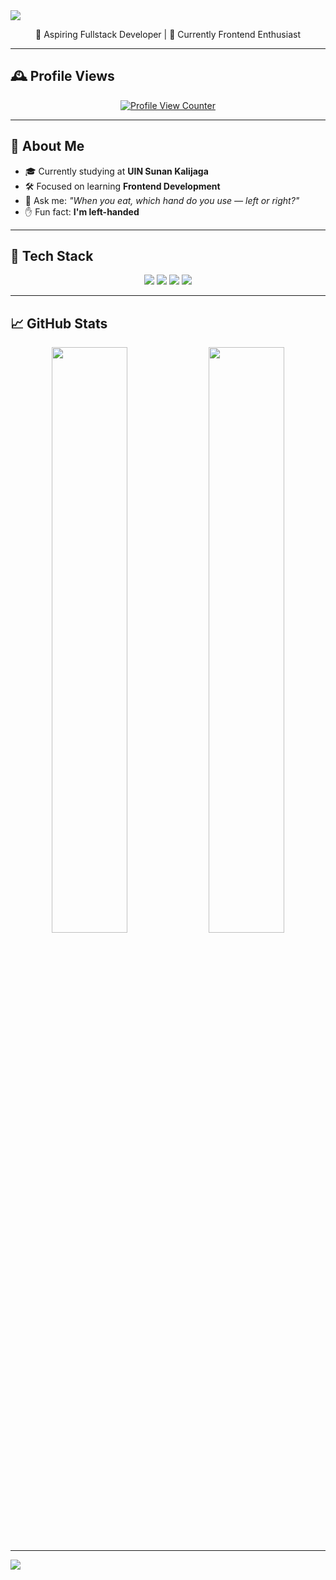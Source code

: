<!-- Vintage Banner -->
<img src="https://capsule-render.vercel.app/api?type=waving&color=0:8e6c5f,100:cbb49a&height=200&section=header&text=Hi%20I'm%20Bayu!&fontSize=40&fontColor=fff8f0&animation=fadeIn&font=Playball" />

<p align="center">🌟 Aspiring Fullstack Developer | 🎨 Currently Frontend Enthusiast</p>

---

## 🕰️ Profile Views
<!-- Profile Views Counter -->
<p align="center">
  <a href="https://visitcount.itsvg.in">
    <img src="https://camo.githubusercontent.com/010fef9e586ae932ca4411034d3ade3932229ea139872f337d3d21355a1c369d/68747470733a2f2f696d672e736869656c64732e696f2f7374617469632f76313f6c6162656c3d50726f66696c652b7669657773266d6573736167653d3132333435363738393026636f6c6f723d626c7565" alt="Profile View Counter"/>
  </a>
</p>

---

## 💼 About Me

- 🎓 Currently studying at **UIN Sunan Kalijaga**
- 🛠️ Focused on learning **Frontend Development**
- 🧐 Ask me: _"When you eat, which hand do you use — left or right?"_
- ✋ Fun fact: **I'm left-handed**

---

## 🧰 Tech Stack

<div align="center">
  <img src="https://img.shields.io/badge/HTML5-b76e79?style=flat&logo=html5&logoColor=fff5e1" />
  <img src="https://img.shields.io/badge/CSS3-a47148?style=flat&logo=css3&logoColor=fff5e1" />
  <img src="https://img.shields.io/badge/Python-6c584c?style=flat&logo=python&logoColor=e4cba7" />
  <img src="https://img.shields.io/badge/PHP-99775c?style=flat&logo=php&logoColor=ffffff" />
</div>

---

## 📈 GitHub Stats

<div align="center">
  <img src="https://github-readme-stats.vercel.app/api?username=Wissasono11&theme=gruvbox&hide_border=false&include_all_commits=true&count_private=true" width="49%"/>
  <img src="https://github-readme-stats.vercel.app/api/top-langs/?username=Wissasono11&theme=gruvbox&hide_border=false&include_all_commits=true&count_private=true&layout=compact" width="49%"/>
</div>

---

<!-- Vintage Footer -->
<img src="https://capsule-render.vercel.app/api?type=waving&color=0:cbb49a,100:8e6c5f&height=120&section=footer"/>

